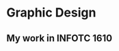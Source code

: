 <!DOCTYPE html>
<html>
<head>
</head>
<body>

<h1>Graphic Design</h1>
<h2>My work in INFOTC 1610

  

</body>
</html>

